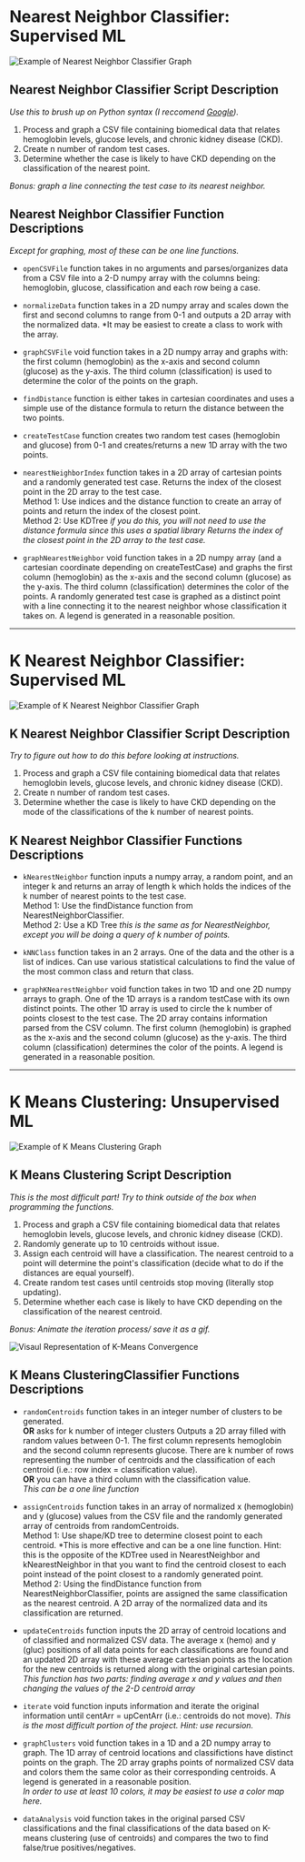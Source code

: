 # Nearest Neighbor Classifier: Supervised ML
![Example of Nearest Neighbor Classifier Graph](https://github.com/awong15/Summer-2020-Data-Analysis-Project/blob/master/Visual%20Media/NNC.png)

## Nearest Neighbor Classifier Script Description

*Use this to brush up on Python syntax (I reccomend [Google](https://www.google.com/)).*

1. Process and graph a CSV file containing biomedical data that relates hemoglobin levels, glucose levels, and chronic kidney disease (CKD).
2. Create n number of random test cases. 
3. Determine whether the case is likely to have CKD depending on the classification of the nearest point.  

*Bonus: graph a line connecting the test case to its nearest neighbor.*

## Nearest Neighbor Classifier Function Descriptions
*Except for graphing, most of these can be one line functions.*

- `openCSVFile` function takes in no arguments and parses/organizes data from a CSV file into a 2-D numpy array with the columns being: 
hemoglobin, glucose, classification and each row being a case.

- `normalizeData` function takes in a 2D numpy array and 
scales down the first and second columns to range from 0-1 and 
outputs a 2D array with the normalized data.
*It may be easiest to create a class to work with the array.

- `graphCSVFile` void function takes in a 2D numpy array and graphs with:
the first column (hemoglobin) as the x-axis and second column (glucose) as the y-axis. 
The third column (classification) is used to determine the color of the points on the graph.

- `findDistance` function is either takes in cartesian coordinates and
uses a simple use of the distance formula
to return the distance between the two points.

- `createTestCase` function creates two random test cases (hemoglobin and glucose) from 0-1 and
creates/returns a new 1D array with the two points.

- `nearestNeighborIndex` function takes in a 2D array of cartesian points and a randomly generated test case.
Returns the index of the closest point in the 2D array to the test case.  
Method 1: Use indices and the distance function to create an array of points and return the index of the closest point.  
Method 2: Use KDTree *if you do this, you will not need to use the distance formula since this uses a spatial library
Returns the index of the closest point in the 2D array to the test case.*

-  `graphNearestNeighbor` void function takes in a 2D numpy array (and a cartesian 
coordinate depending on createTestCase) and 
graphs the first column (hemoglobin) as the x-axis and the second column (glucose) as the y-axis.
The third column (classification) determines the color of the points. 
A randomly generated test case is graphed as a distinct point with a line connecting it to the nearest neighbor whose classification it takes on.
A legend is generated in a reasonable position.

---

# K Nearest Neighbor Classifier: Supervised ML

![Example of K Nearest Neighbor Classifier Graph](https://github.com/awong15/Summer-2020-Data-Analysis-Project/blob/master/Visual%20Media/KNNC.png)

## K Nearest Neighbor Classifier Script Description

*Try to figure out how to do this before looking at instructions.*

1. Process and graph a CSV file containing biomedical data that relates hemoglobin levels, glucose levels, and chronic kidney disease (CKD).
2. Create n number of random test cases.
3. Determine whether the case is likely to have CKD depending on the mode of the classifications of the k number of nearest points.

## K Nearest Neighbor Classifier Functions Descriptions

- `kNearestNeighbor` function inputs a numpy array, a random point, and an integer k and 
returns an array of length k which holds the indices of the k number of nearest points to the test case.  
Method 1: Use the findDistance function from NearestNeighborClassifier.  
Method 2: Use a KD Tree *this is the same as for NearestNeighbor, except you will be doing a query of k number of points.*

- `kNNClass` function takes in an 2 arrays. One of the data and the other is a list of indices.
Can use various statistical calculations to find the value of the most common class and return that class.

- `graphKNearestNeighbor` void function takes in two 1D and one 2D numpy arrays to graph.
One of the 1D arrays is a random testCase with its own distinct points.
The other 1D array is used to circle the k number of points closest to the test case.
The 2D array contains information parsed from the CSV column.
The first column (hemoglobin) is graphed as the x-axis and the second column (glucose) as the y-axis.
The third column  (classification) determines the color of the points. 
A legend is generated in a reasonable position.

---

# K Means Clustering: Unsupervised ML
![Example of K Means Clustering Graph](https://github.com/awong15/Summer-2020-Data-Analysis-Project/blob/master/Visual%20Media/KMC.gif)
## K Means Clustering Script Description

*This is the most difficult part! Try to think outside of the box when programming the functions.*

1. Process and graph a CSV file containing biomedical data that relates hemoglobin levels, glucose levels, and chronic kidney disease (CKD).
2. Randomly generate up to 10 centroids without issue. 
3. Assign each centroid will have a classification. The nearest centroid to a point will determine the point's classification (decide what to do if the distances are equal yourself).
4. Create random test cases until centroids stop moving (literally stop updating).
5. Determine whether each case is likely to have CKD depending on the classification of the nearest centroid.  

*Bonus: Animate the iteration process/ save it as a gif.*

![Visaul Representation of K-Means Convergence](https://github.com/awong15/Summer-2020-Data-Analysis-Project/blob/master/Visual%20Media/K-means_convergence.gif)

## K Means ClusteringClassifier Functions Descriptions

- `randomCentroids` function takes in an integer number of clusters to be generated.  
**OR** asks for k number of integer clusters
Outputs a 2D array filled with random values between 0-1. 
The first column represents hemoglobin and the second column represents glucose.
There are k number of rows representing the number of centroids and the classification of each centroid (i.e.: row index = classification value).  
**OR** you can have a third column with the classification value.  
*This can be a one line function*

- `assignCentroids` function takes in an array of normalized x (hemoglobin) and y (glucose) values from the CSV file and the randomly generated array of centroids from randomCentroids.  
Method 1: Use shape/KD tree to determine closest point to each centroid. *This is more effective and can be a one line function. Hint: this is the opposite of the KDTree used in NearestNeighbor and kNearestNeighbor in that you want to find the centroid closest to each point instead of the point closest to a randomly generated point.  
Method 2: Using the findDistance function from  NearestNeighborClassifier, points are assigned the same classification as the nearest centroid.
A 2D array of the normalized data and its classification are returned.

- `updateCentroids` function inputs the 2D array of centroid locations and of classified and normalized CSV data.
The average x (hemo) and y (gluc) positions of all data points for each classifications are found and
an updated 2D array with these average cartesian points as the location for the new centroids is returned along with the original cartesian points.  
*This function has two parts: finding average x and y values and then changing the values of the 2-D centroid array*

- `iterate` void function inputs information and iterate the original information until centArr = upCentArr (i.e.: centroids do not move).
*This is the most difficult portion of the project. Hint: use recursion.*

- `graphClusters` void function takes in a 1D and a 2D numpy array to graph. 
The 1D array of centroid locations and classifictions have distinct points on the graph. 
The 2D array graphs points of normalized CSV data and colors them the same color as their corresponding centroids.
A legend is generated in a reasonable position.  
*In order to use at least 10 colors, it may be easiest to use a color map here.*

- `dataAnalysis` void function takes in the original parsed CSV classifications and the final classifications of the data based on K-means clustering (use of centroids) and
compares the two to find false/true positives/negatives.
